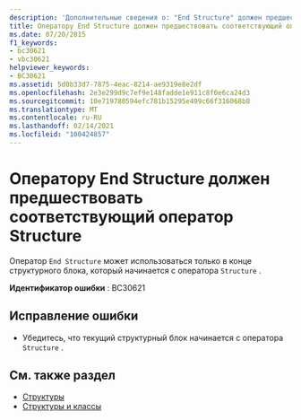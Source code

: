```yaml
---
description: 'Дополнительные сведения о: "End Structure" должен предшествовать соответствующий оператор "Structure"'
title: Оператору End Structure должен предшествовать соответствующий оператор Structure
ms.date: 07/20/2015
f1_keywords:
- bc30621
- vbc30621
helpviewer_keywords:
- BC30621
ms.assetid: 5d0b33d7-7875-4eac-8214-ae9319e8e2df
ms.openlocfilehash: 2e3e299d9c7ef9e148fadde1e911c8f0e6ca24d3
ms.sourcegitcommit: 10e719780594efc781b15295e499c66f316068b8
ms.translationtype: MT
ms.contentlocale: ru-RU
ms.lasthandoff: 02/14/2021
ms.locfileid: "100424857"
---
```

# <a name="end-structure-must-be-preceded-by-a-matching-structure"></a>Оператору End Structure должен предшествовать соответствующий оператор Structure

Оператор `End Structure` может использоваться только в конце структурного блока, который начинается с оператора `Structure` .  
  
 **Идентификатор ошибки** : BC30621  
  
## <a name="to-correct-this-error"></a>Исправление ошибки  
  
- Убедитесь, что текущий структурный блок начинается с оператора `Structure` .  
  
## <a name="see-also"></a>См. также раздел

- [Структуры](../programming-guide/language-features/data-types/structures.md)
- [Структуры и классы](../programming-guide/language-features/data-types/structures-and-classes.md)
